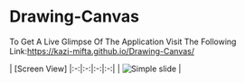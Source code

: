 # Drawing-Canvas
To Get A Live Glimpse Of The Application Visit The Following Link:https://kazi-mifta.github.io/Drawing-Canvas/

| [Screen View]
|:-:|:-:|:-:|:-:|
| ![Simple slide] |

[Simple slide]: <https://github.com/kazi-mifta/Campus-App/blob/master/images/DrawingCanvas.jpg>
